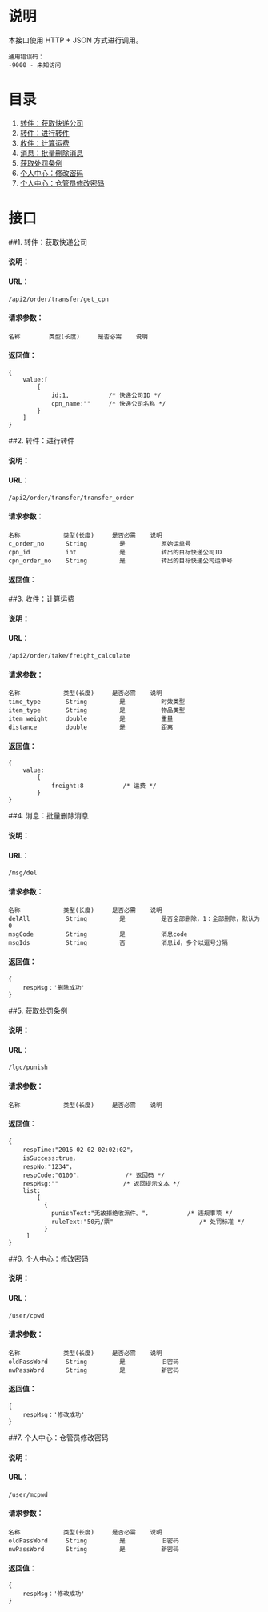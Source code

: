 # 说明
本接口使用 HTTP + JSON 方式进行调用。

	通用错误码：
	-9000 - 未知访问

# 目录

1. [转件：获取快递公司](#order_transfer_get_cpn)
2. [转件：进行转件](#order_transfer_get_cpn)
3. [收件：计算运费](#order_take_freight_calculate)
4. [消息：批量删除消息](#msg_del)
5. [获取处罚条例](#lgc_punish)
6. [个人中心：修改密码](#user_cpwd)
7. [个人中心：仓管员修改密码](#user_mcpwd)

# 接口

##1. <a name="login">转件：获取快递公司</a>
#### 说明：
#### URL：
	/api2/order/transfer/get_cpn
#### 请求参数：
	名称        类型(长度)     是否必需    说明
#### 返回值：
	{
		value:[
			{
				id:1,			/* 快递公司ID */
				cpn_name:""		/* 快递公司名称 */
			}
		]
	}

##2. <a name="login">转件：进行转件</a>
#### 说明：
#### URL：
	/api2/order/transfer/transfer_order
#### 请求参数：
	名称            类型(长度)     是否必需    说明
	c_order_no      String         是          原始运单号
	cpn_id          int            是          转出的目标快递公司ID
    cpn_order_no    String         是          转出的目标快递公司运单号
#### 返回值：

##3. <a name="order_take_freight_calculate">收件：计算运费</a>
#### 说明：
#### URL：
	/api2/order/take/freight_calculate
#### 请求参数：
	名称            类型(长度)     是否必需    说明
	time_type       String         是          时效类型
	item_type       String         是          物品类型
    item_weight     double         是          重量
	distance        double         是          距离
#### 返回值：
	{
		value:
			{
				freight:8			/* 运费 */
			}
	}


##4. <a name="msg_del">消息：批量删除消息</a>
#### 说明：
#### URL：
	/msg/del
#### 请求参数：
	名称            类型(长度)     是否必需    说明
	delAll          String         是          是否全部删除，1：全部删除，默认为0
	msgCode         String         是          消息code
    msgIds          String         否          消息id，多个以逗号分隔
#### 返回值：
	{
	    respMsg：'删除成功'
	}



##5. <a name="lgc_punish">获取处罚条例</a>
#### 说明：
#### URL：
	/lgc/punish
#### 请求参数：
	名称            类型(长度)     是否必需    说明
#### 返回值：
	{
        respTime:"2016-02-02 02:02:02"，
		isSuccess:true，
		respNo:"1234"，
		respCode:"0100"，            /* 返回码 */
		respMsg:""                  /* 返回提示文本 */
		list:
			[
              {
				punishText:"无故拒绝收派件。"，			/* 违规事项 */
				ruleText:"50元/票"			            /* 处罚标准 */
			  }
         ]
	}


##6. <a name="user_cpwd">个人中心：修改密码</a>
#### 说明：
#### URL：
	/user/cpwd
#### 请求参数：
	名称            类型(长度)     是否必需    说明
	oldPassWord     String         是          旧密码
	nwPassWord      String         是          新密码
#### 返回值：
	{
	    respMsg：'修改成功'
	}



##7. <a name="user_mcpwd">个人中心：仓管员修改密码</a>
#### 说明：
#### URL：
	/user/mcpwd
#### 请求参数：
	名称            类型(长度)     是否必需    说明
	oldPassWord     String         是          旧密码
	nwPassWord      String         是          新密码
#### 返回值：
	{
	    respMsg：'修改成功'
	}